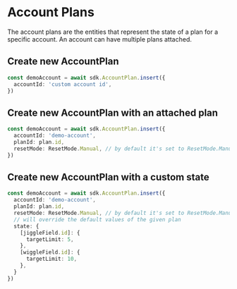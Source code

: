
#  Account Plans
The account plans are the entities that represent the state of a plan for a specific account.
An account can have multiple plans attached.


## Create new AccountPlan
```typescript
const demoAccount = await sdk.AccountPlan.insert({
  accountId: 'custom account id',
})
```

##  Create new AccountPlan with an attached plan

```typescript
const demoAccount = await sdk.AccountPlan.insert({
  accountId: 'demo-account',
  planId: plan.id,
  resetMode: ResetMode.Manual, // by default it's set to ResetMode.Manual
})
```


##  Create new AccountPlan with a custom state

```typescript
const demoAccount = await sdk.AccountPlan.insert({
  accountId: 'demo-account',
  planId: plan.id,
  resetMode: ResetMode.Manual, // by default it's set to ResetMode.Manual,
  // will override the default values of the given plan
  state: {
    [jiggleField.id]: {
      targetLimit: 5,
    },
    [wiggleField.id]: {
      targetLimit: 10,
    },
  }
})
```
